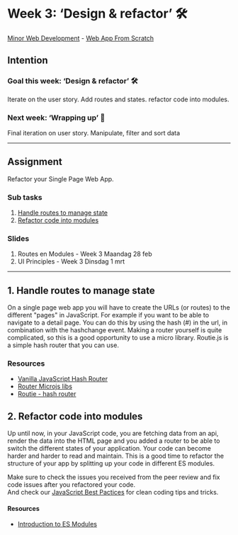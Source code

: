 # Week 3: ‘Design & refactor’ 🛠

[Minor Web Development](https://github.com/cmda-minor-web/) - [Web App From Scratch](https://github.com/cmda-minor-web/web-app-from-scratch-2122)

## Intention

### Goal this week: ‘Design & refactor’ 🛠

Iterate on the user story. Add routes and states. refactor code into modules.

### Next week: ‘Wrapping up’ 🎁

Final iteration on user story. Manipulate, filter and sort data

---

## Assignment

Refactor your Single Page Web App.

### Sub tasks

1. [Handle routes to manage state](#1-handle-routes-to-manage-state)
2. [Refactor code into modules](#3-refactor-code-into-modules)

### Slides

1. Routes en Modules - Week 3 Maandag 28 feb
2. UI Principles - Week 3 Dinsdag 1 mrt

--- 

## 1. Handle routes to manage state 

On a single page web app you will have to create the URLs (or routes) to the different "pages" in JavaScript. For example if you want to be able to navigate to a detail page. You can do this by using the hash (#) in the url, in combination with the hashchange event. Making a router yourself is quite complicated, so this is a good opportunity to use a micro library. Routie.js is a simple hash router that you can use.

### Resources
- [Vanilla JavaScript Hash Router](https://dev.to/aminnairi/a-router-without-a-web-server-in-vanilla-javascript-3bmg)  
- [Router Microjs libs](http://microjs.com/#router)
- [Routie - hash router](http://projects.jga.me/routie/)  



## 2. Refactor code into modules 

Up until now, in your JavaScript code, you are fetching data from an api, render the data into the HTML page and you added a router to be able to switch the different states of your application. Your code can become harder and harder to read and maintain. This is a good time to refactor the structure of your app by splitting up your code in different ES modules. 

Make sure to check the issues you received from the peer review and fix code issues after you refactored your code.    
And check our [JavaScript Best Pactices](https://github.com/cmda-minor-web/best-practices/blob/master/javascript.md) for clean coding tips and tricks.

#### Resources

- [Introduction to ES Modules](https://flaviocopes.com/es-modules/)    


